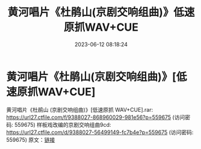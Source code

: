 ﻿---
title: 黄河唱片《杜鹃山(京剧交响组曲)》低速原抓WAV+CUE
date: 2023-06-12 08:18:24
categories: 古典音乐、新世纪、纯音雅乐
tags: 华语中文
---
# 黄河唱片《杜鹃山(京剧交响组曲)》[低速原抓WAV+CUE]

黄河唱片《杜鹃山 (京剧交响组曲)》[低速原抓 WAV+CUE].rar: https://url27.ctfile.com/f/9388027-868960029-981e56?p=559675
(访问密码: 559675)
样板戏改编的京剧交响组曲9cd: https://url27.ctfile.com/d/9388027-56499149-fc7b4e?p=559675
(访问密码: 559675)
原文：[链接](https://blog.sina.com.cn/s/blog_1647c7e76010312au.html)